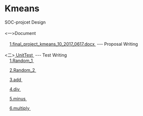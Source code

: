 
# Kmeans
SOC-projcet Design <br>
<br>
 <一>Document      <br>
<br>
    	<a href="https://github.com/edittest/Kmeans/blob/master/Document/final_project_kmeans_10_2017_0617.docx"> 1.final_project_kmeans_10_2017_0617.docx </a> --- Proposal Writing<br>
<br>
 <二><a href="https://github.com/edittest/Kmeans/tree/master/UnitTest"> UnitTest </a> --- Test Writing<br>
    	<a href="https://github.com/edittest/Kmeans/tree/master/UnitTest/Random_1">1.Random_1 </a> <br>
     
    	<a href="https://github.com/edittest/Kmeans/tree/master/UnitTest/Random_2">2.Random_2 </a> <br> 
     
    	<a href="https://github.com/edittest/Kmeans/tree/master/UnitTest/add">3.add </a> <br> 
     
    	<a href="https://github.com/edittest/Kmeans/tree/master/UnitTest/div">4.div </a> <br> 
     
    	<a href="https://github.com/edittest/Kmeans/tree/master/UnitTest/minus">5.minus </a> <br> 
     
    	<a href="https://github.com/edittest/Kmeans/tree/master/UnitTest/multiply">6.multiply </a> <br> 

